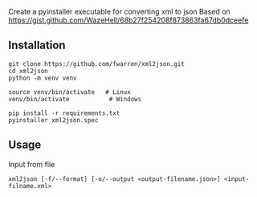 Create a pyinstaller executable for converting xml to json
Based on https://gist.github.com/WazeHell/68b27f254208f873863fa67db0dceefe

## Installation
```
git clone https://github.com/fwarren/xml2json.git
cd xml2json
python -m venv venv

source venv/bin/activate   # Linux
venv/bin/activate           # Windows

pip install -r requirements.txt
pyinstaller xml2json.spec
```
## Usage
Input from file
```
xml2json [-f/--format] [-o/--output <output-filename.json>] <input-filname.xml> 
```
